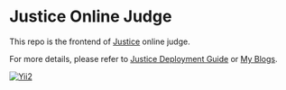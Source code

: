 # Justice Online Judge

This repo is the frontend of [Justice](https://www.justice.plus) online judge.

For more details, please refer to [Justice Deployment Guide](https://github.com/justice-oj/documents) or [My Blogs](https://tech.liuchao.me/tag/justice-oj/).

[![Yii2](https://img.shields.io/badge/Powered_by-Yii_Framework-green.svg?style=flat)](https://www.yiiframework.com/)